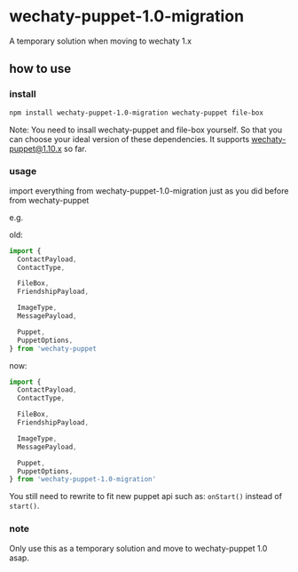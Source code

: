# wechaty-puppet-1.0-migration

A temporary solution when moving to wechaty 1.x

## how to use

### install

```bash
npm install wechaty-puppet-1.0-migration wechaty-puppet file-box
```

Note: You need to insall wechaty-puppet and file-box yourself. So that you can choose your ideal version of these dependencies. It supports wechaty-puppet@1.10.x so far.

### usage

import everything from wechaty-puppet-1.0-migration just as you did before from wechaty-puppet

e.g.

old:

```ts
import {
  ContactPayload,
  ContactType,

  FileBox,
  FriendshipPayload,

  ImageType,
  MessagePayload,

  Puppet,
  PuppetOptions,
} from 'wechaty-puppet
```

now:
```ts
import {
  ContactPayload,
  ContactType,

  FileBox,
  FriendshipPayload,

  ImageType,
  MessagePayload,

  Puppet,
  PuppetOptions,
} from 'wechaty-puppet-1.0-migration'
```

You still need to rewrite to fit new puppet api such as: ```onStart()``` instead of ```start()```.

### note

Only use this as a temporary solution and move to wechaty-puppet 1.0 asap.